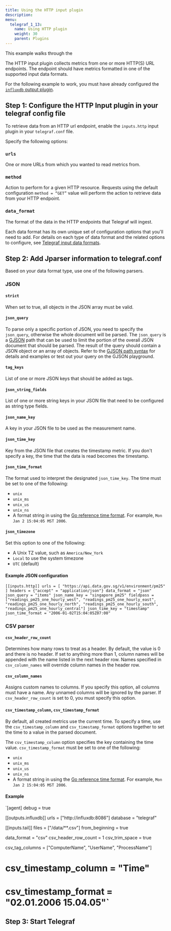 ```yaml
---
title: Using the HTTP input plugin
description:
menu:
  telegraf_1_13:
    name: Using HTTP plugin
    weight: 30
    parent: Plugins
---
```


This example walks through the

The HTTP input plugin collects metrics from one or more HTTP(S) URL endpoints. The endpoint should have metrics formatted in one of the supported input data formats.

For the following example to work, you must have already configured the [`influxdb` output plugin](telegraf/v1.13/plugins/plugin-list/#influxdb).

## Step 1: Configure the HTTP Input plugin in your telegraf config file
To retrieve data from an HTTP url endpoint, enable the `inputs.http` input plugin in your `telegraf.conf` file.

Specify the following options:

### `urls`
One or more URLs from which you wanted to read metrics from.

### `method`
Action to perform for a given HTTP resource. Requests using the default configuration `method = “GET”` value will perform the action to retrieve data from your HTTP endpoint.

### `data_format`
The format of the data in the HTTP endpoints that Telegraf will ingest.

Each data format has its own unique set of configuration options that you'll need to add. For details on each type of data format and the related options to configure, see [Telegraf input data formats](telegraf/v1.13/data_formats/input/).


## Step 2: Add Jparser information to telegraf.conf

 Based on your data format type, use one of the following parsers.

### JSON

#### `strict`
When set to true, all objects in the JSON array must be valid.

#### `json_query`
To parse only a specific portion of JSON, you need to specify the `json_query`, otherwise the whole document will be parsed.  The `json_query` is a [GJSON](https://github.com/tidwall/gjson) path that can be used to limit the portion of the overall JSON document that should be parsed. The result of the query should contain a JSON object or an array of objects.
Refer to the [GJSON path syntax](https://github.com/tidwall/gjson#path-syntax) for details and examples or test out your query on the GJSON playground.


#### `tag_keys`
List of one or more JSON keys that should be added as tags.

#### `json_string_fields`
List of one or more string keys in your JSON file that need to be configured as string type fields.

#### `json_name_key`
A key in your JSON file to be used as the measurement name.

#### `json_time_key`
Key from the JSON file that creates the timestamp metric. If you don't specify a key, the time that the data is read becomes the timestamp.

#### `json_time_format`
The format used to interpret the designated `json_time_key`. The time must be set to one of the following:
- `unix`
- `unix_ms`
- `unix_us`
- `unix_ns`
- A format string in using the [Go reference time format](https://golang.org/pkg/time/#Time.Format). For example, `Mon Jan 2 15:04:05 MST 2006`.

#### `json_timezone`
Set this option to one of the following:
- A Unix TZ value, such as `America/New_York`
- `Local` to use the system timezone
- `UTC` (default)


#### Example JSON configuration

``[[inputs.http]]
  urls = [
    "https://api.data.gov.sg/v1/environment/pm25"
  ]
  headers = {"accept" = "application/json"}
  data_format = "json"
  json_query = "items"
  json_name_key = "singapore_pm25"
  fieldpass = ["readings_pm25_one_hourly_west", "readings_pm25_one_hourly_east", "readings_pm25_one_hourly_north", "readings_pm25_one_hourly_south", "readings_pm25_one_hourly_central"]
  json_time_key = "timestamp"
  json_time_format = "2006-01-02T15:04:05Z07:00"``


### CSV parser

#### `csv_header_row_count`
Determines how many rows to treat as a header. By default, the value is 0 and there is no header. If set to anything more than 1, column names will be appended with the name listed in the next header row.
Names specified in `csv_column_names` will override column names in the header row.

#### `csv_column_names`
Assigns custom names to columns. If you specify this option, all columns must have a name. Any unnamed columns will be ignored by the parser.
If `csv_header_row_count` is set to 0, you must specify this option.

#### `csv_timestamp_column`, `csv_timestamp_format`
By default, all created metrics use the current time. To specify a time, use the `csv_timestamp_column` and `csv_timestamp_format` options together to set the time to a value in the parsed document.

The `csv_timestamp_column` option specifies the key containing the time value. `csv_timestamp_format` must be set to one of the following:
- `unix`
- `unix_ms`
- `unix_us`
- `unix_ns`
- A format string in using the [Go reference time format](https://golang.org/pkg/time/#Time.Format). For example, `Mon Jan 2 15:04:05 MST 2006`.

#### Example
`[agent]
  debug = true

[[outputs.influxdb]]
  urls = ["http://influxdb:8086"]
  database = "telegraf"

[[inputs.tail]]
  files = ["/data/**.csv"]
  from_beginning = true

  data_format = "csv"
  csv_header_row_count = 1
  csv_trim_space = true

  csv_tag_columns = ["ComputerName", "UserName", "ProcessName"]

#   csv_timestamp_column = "Time"
#   csv_timestamp_format = "02.01.2006 15.04.05"`


## Step 3: Start Telegraf
